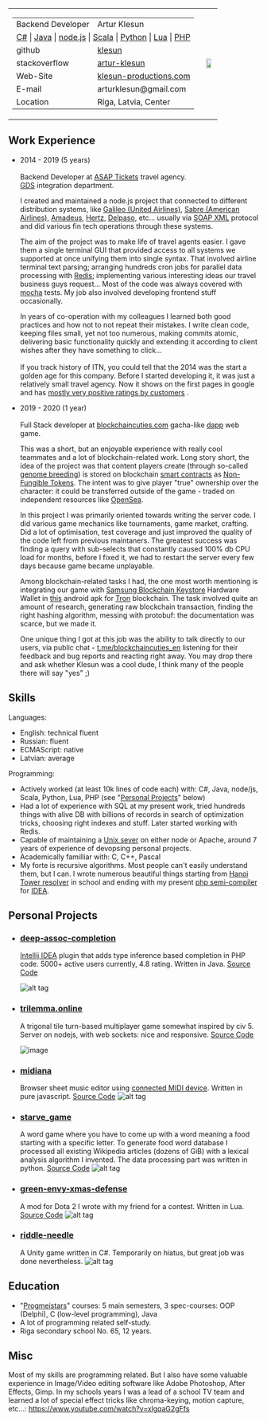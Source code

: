 
[//]: # (You can look at rendered version of this document at https://github.com/klesun/midiana.lv/blob/master/entry/public_personal/artur_klesun_cv.md)

<table><tr>
	<td><table>
		<tr><td> Backend Developer  </td><td> Artur Klesun                                                               </td></tr>
		<tr><td colspan="2">
			<a href="https://github.com/klesun/riddle-needle">C#</a> |
			<a href="https://github.com/klesun/deep-assoc-completion">Java</a> |
			<a href="https://github.com/klesun/trilemma.online">node.js</a> |
			<a href="https://github.com/klesun/deep-js-completion">Scala</a> |
			<a href="https://github.com/klesun/midiana.lv/tree/master/htbin">Python</a> |
			<a href="https://github.com/klesun/green-envy-xmas-defense">Lua</a> |
			<a href="https://www.asaptickets.com/">PHP</a>
		</td></tr>
		<tr><td> github        </td><td> <a href="https://github.com/klesun?tab=repositories">klesun</a>                 </td></tr>
		<tr><td> stackoverflow </td><td> <a href="https://stackoverflow.com/users/2750743/artur-klesun">artur-klesun</a> </td></tr>
		<tr><td> Web-Site      </td><td> <a href="https://klesun-productions.com/entry/">klesun-productions.com</a>      </td></tr>
		<tr><td> E-mail        </td><td> arturklesun@gmail.com                                                           </td></tr>
		<tr><td> Location      </td><td>Riga, Latvia, Center                                                             </td></tr>
	</table></td>
	<td><img src="https://user-images.githubusercontent.com/5202330/59568034-bcca1380-9064-11e9-8e99-7fec3025c6d0.jpg" align="right" width="65%"/></td>
</tr></table>

 Work Experience
----------------

- 2014 - 2019 (5 years)<br/><br/>
    Backend Developer at [ASAP Tickets](https://www.asaptickets.com/) travel agency.<br/>
    [GDS](https://en.wikipedia.org/wiki/Global_distribution_system) integration department.
    
    I created and maintained a node.js project that connected to different distribution systems, like
    [Galileo (United Airlines)](https://en.wikipedia.org/wiki/Galileo_GDS), 
    [Sabre (American Airlines)](https://www.sabre.com/about/), 
    [Amadeus](http://www.amadeus.com/web/amadeus/ru_1A-corporate/Hotels/Our-portfolio/Connect/Distribute-&-sell-through-more-channels/Hotels_Product_AmadeusGDS/1319572127006-Solution_C-AMAD_ProductDetailPpal-1319578304458?industrySegment=1259068355773&level2=1319608960115&level3=1319610649867), 
    [Hertz](https://www.hertz.com/rentacar/reservation/), 
    [Delpaso](https://www.delpasocarhire.com/), 
    etc... usually via [SOAP XML](https://en.wikipedia.org/wiki/SOAP) protocol and did various fin tech operations through these systems.

    The aim of the project was to make life of travel agents easier.
    I gave them a single terminal GUI that provided access to all systems we supported 
    at once unifying them into single syntax. That involved airline terminal text parsing; arranging 
    hundreds cron jobs for parallel data processing with [Redis](https://redis.io/); implementing various interesting ideas our travel business guys 
    request... Most of the code was always covered with [mocha](https://github.com/mochajs/mocha) tests.
    My job also involved 
    developing frontend stuff occasionally.

    In years of co-operation with my colleagues I learned both good practices and how not to not repeat their mistakes.
    I write clean code, keeping files small, yet not too numerous, making commits atomic,
    delivering basic functionality quickly and extending it according to client wishes after they have something to click...<br/>
    <br/>
    If you track history of ITN, you could tell that the 2014 was the start a golden age for 
    this company. Before I started developing it, it was just a relatively small travel agency. 
    Now it shows on the first pages in google and has [mostly very positive ratings by customers](https://www.trustpilot.com/review/www.asaptickets.com) .

- 2019 - 2020 (1 year)<br/><br/>
    Full Stack developer at [blockchaincuties.com](http://blockchaincuties.com/) gacha-like [dapp](https://en.wikipedia.org/wiki/Decentralized_application) web game.<br/>
	
	This was a short, but an enjoyable experience with really cool teammates and a lot of blockchain-related work. Long story short, the idea of the project was that content players create (through so-called [genome breeding](https://wiki.blockchaincuties.com/Attributes)) is stored on blockchain [smart contracts](https://en.wikipedia.org/wiki/Smart_contract) as [Non-Fungible Tokens](https://en.wikipedia.org/wiki/Non-fungible_token). The intent was to give player "true" ownership over the character: it could be transferred outside of the game - traded on independent resources like [OpenSea](https://opensea.io/).

	In this project I was primarily oriented towards writing the server code. I did various game mechanics like tournaments, game market, crafting. Did a lot of optimisation, test coverage and just improved the quality of the code left from previous maintaners. The greatest success was finding a query with sub-selects that constantly caused 100% db CPU load for months, before I fixed it, we had to restart the server every few days because game became unplayable.
	
	Among blockchain-related tasks I had, the one most worth mentioning is integrating our game with [Samsung Blockchain Keystore](https://developer.samsung.com/blockchain/keystore/understanding-keystore/keystore-introduction.html) Hardware Wallet in [this](https://galaxystore.samsung.com/detail/com.wecangames.blockchaincutiesuniverse) android apk for [Tron](https://en.wikipedia.org/wiki/TRON_(cryptocurrency)) blockchain. The task involved quite an amount of research, generating raw blockchain transaction, finding the right hashing algorithm, messing with protobuf: the documentation was scarce, but we made it.
	
	One unique thing I got at this job was the ability to talk directly to our users, via public chat - [t.me/blockchaincuties_en](https://t.me/blockchaincuties_en) listening for their feedback and bug reports and reacting right away. You may drop there and ask whether Klesun was a cool dude, I think many of the people there will say "yes" ;)


 Skills
--------
Languages:
- English: technical fluent
- Russian: fluent
- ECMAScript: native
- Latvian: average

Programming:
- Actively worked (at least 10k lines of code each) with: C#, Java, node/js, Scala, Python, Lua, PHP
(see "[Personal Projects](#user-content-personal-projects)" below)
- Had a lot of experience with SQL at my present work, tried hundreds things with alive DB with billions of
records in search of optimization tricks, choosing right indexes and stuff. Later started working with Redis.
- Capable of maintaining a [Unix sever](https://klesun-productions.com) on either node or Apache, around 7 years of experience of devopsing personal projects.
- Academically familliar with: C, C++, Pascal
- My forte is recursive algorithms. Most people can't easily understand them, but I can. I wrote numerous beautiful things starting from [Hanoi Tower resolver](https://github.com/klesun/Progmeistars_tasks/tree/master/Sem5_PointersRecursions_Vlad/e11) in school and ending with my present [php semi-compiler](https://github.com/klesun/deep-assoc-completion/blob/master/src/org/klesun/deep_assoc_completion/resolvers/DirectTypeResolver.java) for [IDEA](https://github.com/JetBrains/intellij-community).

 Personal Projects
-------------------

- ### [deep-assoc-completion](https://plugins.jetbrains.com/plugin/9927-deep-assoc-completion)
    [Intellij IDEA](https://www.jetbrains.com/idea/) plugin that adds type inference based completion in PHP code. 
    5000+ active users currently, 4.8 rating. Written in Java. [Source Code](https://github.com/klesun/deep-assoc-completion)

    ![alt tag](https://raw.githubusercontent.com/klesun/phpstorm-deep-keys/master/imgs/screenshot.png)
- ### [trilemma.online]()
    A trigonal tile turn-based multiplayer game somewhat inspired by civ 5. Server on nodejs, with web sockets: nice and responsive.
    [Source Code](https://github.com/klesun/trilemma.online)
	
    ![image](https://user-images.githubusercontent.com/5202330/93859827-d37b0380-fcc6-11ea-8523-b00a4566f770.png)

- ### [midiana](http://midiana.lv/entry/compose/)
    Browser sheet music editor using [connected MIDI device](https://developer.mozilla.org/en-US/docs/Web/API/MIDIAccess). Written in pure javascript. 
    [Source Code](https://github.com/klesun/midiana.lv)
    ![alt tag](https://github.com/klesun/midiana.lv/raw/master/screenshot_compose.png)

- ### [starve_game](http://midiana.lv/entry/starve_game/)
    A word game where you have to come up with a word meaning a food starting with a specific letter. 
    To generate food word database I processed all existing Wikipedia articles (dozens of GiB) with a lexical analysis algorithm I invented. 
    The data processing part was written in python.
    [Source Code](https://github.com/klesun/midiana.lv/blob/master/htbin/scr/wiki_dump/hell_wrapper.py)
![alt tag](https://cloud.githubusercontent.com/assets/5202330/26429290/babeb7f2-40ee-11e7-98e0-ab4b04306c41.png)

- ### [green-envy-xmas-defense](https://steamcommunity.com/sharedfiles/filedetails/?id=1170060197)
    A mod for Dota 2 I wrote with my friend for a contest. Written in Lua.
    [Source Code](https://github.com/klesun/green-envy-xmas-defense)
    ![alt tag](https://steamuserimages-a.akamaihd.net/ugc/867368888873667911/D53C89CC75A47AC50C09409D0BFBA4CF97242F80/)

- ### [riddle-needle](https://github.com/klesun/riddle-needle)
    A Unity game written in C#. Temporarily on hiatus, but great job was done nevertheless.
    ![alt tag](https://github.com/klesun/riddle-needle/blob/master/screenshots/village.png?raw=true)

 Education
-----------

- "[Progmeistars](http://progmeistars.lv/index.php?lang=ru&act=aboutseniors)" courses: 5 main semesters, 3 spec-courses: OOP (Delphi), C (low-level programming), Java
- A lot of programming related self-study.
- Riga secondary school No. 65, 12 years.

 Misc
------

Most of my skills are programming related. But I also have some valuable experience in Image/Video editing 
software like Adobe Photoshop, After Effects, Gimp. In my schools years I was a lead of a school TV team 
and learned a lot of special effect tricks like chroma-keying, motion capture, etc...:
https://www.youtube.com/watch?v=xlgqaG2gFfs
